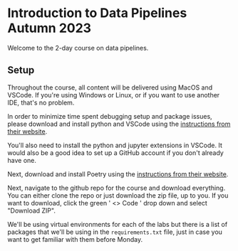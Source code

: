# Introduction to Data Pipelines Autumn 2023

Welcome to the 2-day course on data pipelines.

## Setup

Throughout the course, all content will be delivered using MacOS and VSCode. If you're using Windows or Linux, or if you want to use another IDE, that's no problem.

In order to minimize time spent debugging setup and package issues, please download and install python and VSCode using the [instructions from their website](https://learn.microsoft.com/en-us/training/modules/python-install-vscode/).

You'll also need to install the python and jupyter extensions in VSCode. It would also be a good idea to set up a GitHub account if you don't already have one.

Next, download and install Poetry using the [instructions from their website](https://python-poetry.org/docs/).

Next, navigate to the github repo for the course and download everything. You can either clone the repo or just download the zip file, up to you. If you want to download, click the green ' <> Code ' drop down and select "Download ZIP".

We'll be using virtual environments for each of the labs but there is a list of packages that we'll be using in the `requirements.txt` file, just in case you want to get familiar with them before Monday.